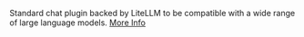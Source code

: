 Standard chat plugin backed by LiteLLM to be compatible with a wide range of large language models. <a class="text-sm underline hover:text-primary" href="https://promptpanel.com/overview/packaged-plugins-models/#llm-chat" target="_new">More Info</a>